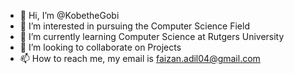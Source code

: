 - 👋 Hi, I’m @KobetheGobi
- 👀 I’m interested in pursuing the Computer Science Field  
- 🌱 I’m currently learning Computer Science at Rutgers University
- 💞️ I’m looking to collaborate on Projects
- 📫 How to reach me, my email is faizan.adil04@gmail.com
